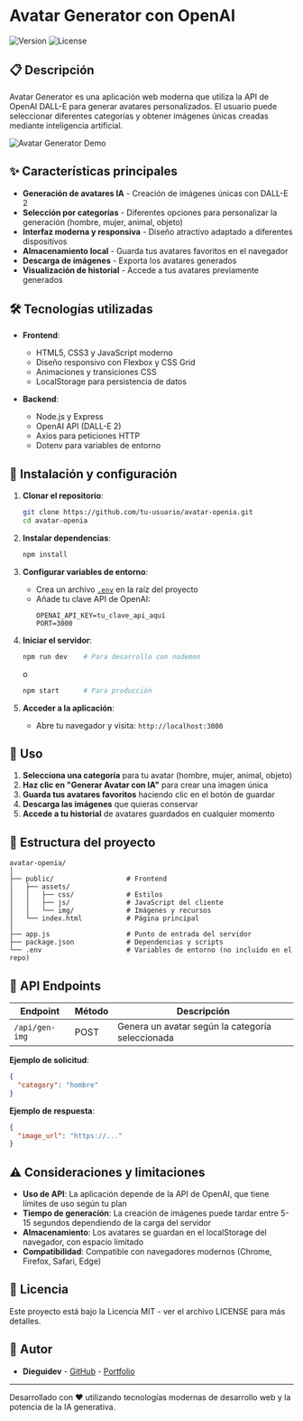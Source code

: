 # Avatar Generator con OpenAI

![Version](https://img.shields.io/badge/version-1.0.0-blue.svg)
![License](https://img.shields.io/badge/license-MIT-green.svg)

## 📋 Descripción

Avatar Generator es una aplicación web moderna que utiliza la API de OpenAI DALL-E para generar avatares personalizados. El usuario puede seleccionar diferentes categorías y obtener imágenes únicas creadas mediante inteligencia artificial.

![Avatar Generator Demo](./public/assets/img/demo-preview.png)

## ✨ Características principales

- **Generación de avatares IA** - Creación de imágenes únicas con DALL-E 2
- **Selección por categorías** - Diferentes opciones para personalizar la generación (hombre, mujer, animal, objeto)
- **Interfaz moderna y responsiva** - Diseño atractivo adaptado a diferentes dispositivos
- **Almacenamiento local** - Guarda tus avatares favoritos en el navegador
- **Descarga de imágenes** - Exporta los avatares generados
- **Visualización de historial** - Accede a tus avatares previamente generados

## 🛠️ Tecnologías utilizadas

- **Frontend**:

  - HTML5, CSS3 y JavaScript moderno
  - Diseño responsivo con Flexbox y CSS Grid
  - Animaciones y transiciones CSS
  - LocalStorage para persistencia de datos

- **Backend**:
  - Node.js y Express
  - OpenAI API (DALL-E 2)
  - Axios para peticiones HTTP
  - Dotenv para variables de entorno

## 🔧 Instalación y configuración

1. **Clonar el repositorio**:

   ```bash
   git clone https://github.com/tu-usuario/avatar-openia.git
   cd avatar-openia
   ```

2. **Instalar dependencias**:

   ```bash
   npm install
   ```

3. **Configurar variables de entorno**:

   - Crea un archivo [`.env`](.env) en la raíz del proyecto
   - Añade tu clave API de OpenAI:
     ```
     OPENAI_API_KEY=tu_clave_api_aquí
     PORT=3000
     ```

4. **Iniciar el servidor**:

   ```bash
   npm run dev    # Para desarrollo con nodemon
   ```

   o

   ```bash
   npm start      # Para producción
   ```

5. **Acceder a la aplicación**:
   - Abre tu navegador y visita: `http://localhost:3000`

## 📱 Uso

1. **Selecciona una categoría** para tu avatar (hombre, mujer, animal, objeto)
2. **Haz clic en "Generar Avatar con IA"** para crear una imagen única
3. **Guarda tus avatares favoritos** haciendo clic en el botón de guardar
4. **Descarga las imágenes** que quieras conservar
5. **Accede a tu historial** de avatares guardados en cualquier momento

## 📂 Estructura del proyecto

```
avatar-openia/
│
├── public/                  # Frontend
│   ├── assets/
│   │   ├── css/             # Estilos
│   │   ├── js/              # JavaScript del cliente
│   │   └── img/             # Imágenes y recursos
│   └── index.html           # Página principal
│
├── app.js                   # Punto de entrada del servidor
├── package.json             # Dependencias y scripts
└── .env                     # Variables de entorno (no incluido en el repo)
```

## 🔌 API Endpoints

| Endpoint       | Método | Descripción                                      |
| -------------- | ------ | ------------------------------------------------ |
| `/api/gen-img` | POST   | Genera un avatar según la categoría seleccionada |

**Ejemplo de solicitud**:

```json
{
  "category": "hombre"
}
```

**Ejemplo de respuesta**:

```json
{
  "image_url": "https://..."
}
```

## ⚠️ Consideraciones y limitaciones

- **Uso de API**: La aplicación depende de la API de OpenAI, que tiene límites de uso según tu plan
- **Tiempo de generación**: La creación de imágenes puede tardar entre 5-15 segundos dependiendo de la carga del servidor
- **Almacenamiento**: Los avatares se guardan en el localStorage del navegador, con espacio limitado
- **Compatibilidad**: Compatible con navegadores modernos (Chrome, Firefox, Safari, Edge)

## 📜 Licencia

Este proyecto está bajo la Licencia MIT - ver el archivo LICENSE para más detalles.

## 👥 Autor

- **Dieguidev** - [GitHub](https://github.com/Dieguidev) - [Portfolio](https://dieguidev.github.io/)

---

Desarrollado con ❤️ utilizando tecnologías modernas de desarrollo web y la potencia de la IA generativa.
